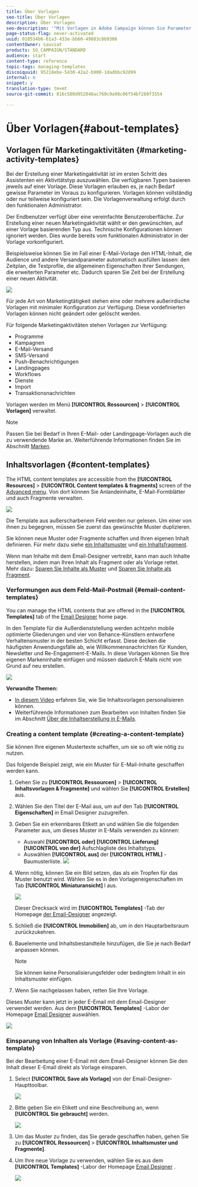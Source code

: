 ```yaml
---
title: Über Vorlagen
seo-title: Über Vorlagen
description: Über Vorlagen
seo-description: '"Mit Vorlagen in Adobe Campaign können Sie Parameter entsprechend Ihren Anforderungen vorab konfigurieren: Vorlagen können eine vollständige oder teilweise Konfiguration der Marketing-Aktivität aufweisen, damit auch technisch weniger versierte Benutzer Adobe Campaign problemlos verwenden können."'
page-status-flag: never-activated
uuid: 018534b6-61a3-433e-bb60-49883c8b9386
contentOwner: sauviat
products: SG_CAMPAIGN/STANDARD
audience: start
content-type: reference
topic-tags: managing-templates
discoiquuid: 95218ebe-5430-42a2-b900-1dadbbc92d99
internal: n
snippet: y
translation-type: tm+mt
source-git-commit: 816c580d952848ac760c9a98c06f54bf260f3554

---
```



# Über Vorlagen{#about-templates}

## Vorlagen für Marketingaktivitäten {#marketing-activity-templates}

Bei der Erstellung einer Marketingaktivität ist im ersten Schritt des Assistenten ein Aktivitätstyp auszuwählen. Die verfügbaren Typen basieren jeweils auf einer Vorlage. Diese Vorlagen erlauben es, je nach Bedarf gewisse Parameter im Voraus zu konfigurieren. Vorlagen können vollständig oder nur teilweise konfiguriert sein. Die Vorlagenverwaltung erfolgt durch den funktionalen Administrator.

Der Endbenutzer verfügt über eine vereinfachte Benutzeroberfläche. Zur Erstellung einer neuen Marketingaktivität wählt er den gewünschten, auf einer Vorlage basierenden Typ aus. Technische Konfigurationen können ignoriert werden. Dies wurde bereits vom funktionalen Administrator in der Vorlage vorkonfiguriert.

Beispielsweise können Sie im Fall einer E-Mail-Vorlage den HTML-Inhalt, die Audience und andere Versandparameter automatisch ausfüllen lassen: den Zeitplan, die Testprofile, die allgemeinen Eigenschaften Ihrer Sendungen, die erweiterten Parameter etc. Dadurch sparen Sie Zeit bei der Erstellung einer neuen Aktivität.

![](assets/template_1.png)

Für jede Art von Marketingtätigkeit stehen eine oder mehrere außerirdische Vorlagen mit minimaler Konfiguration zur Verfügung. Diese vordefinierten Vorlagen können nicht geändert oder gelöscht werden.

Für folgende Marketingaktivitäten stehen Vorlagen zur Verfügung:

* Programme
* Kampagnen
* E-Mail-Versand
* SMS-Versand
* Push-Benachrichtigungen
* Landingpages
* Workflows
* Dienste
* Import
* Transaktionsnachrichten

Vorlagen werden im Menü **[!UICONTROL Ressourcen]** &gt; **[!UICONTROL Vorlagen]** verwaltet.

>[!NOTE]
>
>Passen Sie bei Bedarf in Ihren E-Mail- oder Landingpage-Vorlagen auch die zu verwendende Marke an. Weiterführende Informationen finden Sie im Abschnitt [Marken](../../administration/using/branding.md).

## Inhaltsvorlagen  {#content-templates}

The HTML content templates are accessible from the **[!UICONTROL Resources]** &gt; **[!UICONTROL Content templates &amp; fragments]** screen of the [Advanced menu](../../start/using/interface-description.md#advanced-menu). Von dort können Sie Anlandeinhalte, E-Mail-Formblätter und auch Fragmente verwalten.

![](assets/content_templates_list.png)

Die Template aus außerscharbenem Feld werden nur gelesen. Um einer von ihnen zu begegnen, müssen Sie zuerst das gewünschte Muster duplizieren.

Sie können neue Muster oder Fragmente schaffen und Ihren eigenen Inhalt definieren. Für mehr dazu siehe [ein Inhaltsmuster](../../start/using/about-templates.md#creating-a-content-template) und [ein Inhaltsfragment](../../designing/using/defining-the-email-structure.md#creating-a-content-fragment).

Wenn man Inhalte mit dem Email-Designer vertreibt, kann man auch Inhalte herstellen, indem man Ihren Inhalt als Fragment oder als Vorlage rettet. Mehr dazu: [Sparen Sie Inhalte als Muster](../../start/using/about-templates.md#saving-content-as-template) und [Sparen Sie Inhalte als Fragment](../../designing/using/defining-the-email-structure.md#saving-content-as-a-fragment).

### Verformungen aus dem Feld-Mail-Postmail {#email-content-templates}

You can manage the HTML contents that are offered in the **[!UICONTROL Templates]** tab of the [Email Designer](../../designing/using/about-email-content-design.md#about-the-email-designer) home page.

In den Template für die Außerdienststellung werden achtzehn mobile optimierte Gliederungen und vier von Behance-Künstlern entworfene Verhaltensmuster in der besten Schicht erfasst. Diese decken die häufigsten Anwendungsfälle ab, wie Willkommensnachrichten für Kunden, Newsletter und Re-Engagement-E-Mails. In diese Vorlagen können Sie Ihre eigenen Markeninhalte einfügen und müssen dadurch E-Mails nicht von Grund auf neu erstellen.

![](assets/content_templates.png)

**Verwandte Themen:**

* [In diesem Video](https://helpx.adobe.com/campaign/kt/acs/using/acs-email_content_templates-feature-video-use.html) erfahren Sie, wie Sie Inhaltsvorlagen personalisieren können.
* Weiterführende Informationen zum Bearbeiten von Inhalten finden Sie im Abschnitt [Über die Inhaltserstellung in E-Mails](../../designing/using/about-email-content-design.md).

### Creating a content template {#creating-a-content-template}

Sie können Ihre eigenen Mustertexte schaffen, um sie so oft wie nötig zu nutzen.

Das folgende Beispiel zeigt, wie ein Muster für E-Mail-Inhalte geschaffen werden kann.

1. Gehen Sie zu **[!UICONTROL Ressourcen]** &gt; **[!UICONTROL Inhaltsvorlagen &amp; Fragmente]** und wählen Sie **[!UICONTROL Erstellen]** aus.
1. Wählen Sie den Titel der E-Mail aus, um auf den Tab **[!UICONTROL Eigenschaften]** in Email Designer zuzugreifen.
1. Geben Sie ein erkennbares Etikett an und wählen Sie die folgenden Parameter aus, um dieses Muster in E-Mails verwenden zu können:

   * Auswahl **[!UICONTROL oder]** **[!UICONTROL Lieferung]** **[!UICONTROL von der]** Aufschlagliste des Inhaltstyps.
   * Auswählen **[!UICONTROL aus]** der **[!UICONTROL HTML]** -Baumusterliste.
   ![](assets/email_designer_create-template.png)

1. Wenn nötig, können Sie ein Bild setzen, das als ein Tropfen für das Muster benutzt wird. Wählen Sie es in den Vorlageneigenschaften im Tab **[!UICONTROL Miniaturansicht]** l aus.

   ![](assets/email_designer_create-template_thumbnail.png)

   Dieser Drecksack wird im **[!UICONTROL Templates]** -Tab der Homepage [der Email-Designer](../../designing/using/about-email-content-design.md#about-the-email-designer) angezeigt.

1. Schließ die **[!UICONTROL Immobilien]** ab, um in den Hauptarbeitsraum zurückzukehren.
1. Bauelemente und Inhaltsbestandteile hinzufügen, die Sie je nach Bedarf anpassen können.
   >[!NOTE]
   >
   > Sie können keine Personalisierungsfelder oder bedingtem Inhalt in ein Inhaltsmuster einfügen.
1. Wenn Sie nachgelassen haben, retten Sie Ihre Vorlage.

Dieses Muster kann jetzt in jeder E-Email mit dem Email-Designer verwendet werden. Aus dem **[!UICONTROL Templates]** -Labor der Homepage [Email Designer](../../designing/using/about-email-content-design.md#about-the-email-designer) auswählen.

![](assets/content_template_new.png)

### Einsparung von Inhalten als Vorlage {#saving-content-as-template}

Bei der Bearbeitung einer E-Email mit dem Email-Designer können Sie den Inhalt dieser E-Email direkt als Vorlage einsparen.

<!--[!CAUTION]
>
>You cannot save as template a structure containing personalization fields or dynamic content.-->

1. Select **[!UICONTROL Save als Vorlage]** von der Email-Designer-Haupttoolbar.

   ![](assets/email_designer_save-as-template.png)

1. Bitte geben Sie ein Etikett und eine Beschreibung an, wenn **[!UICONTROL Sie gebraucht]** werden.

   ![](assets/email_designer_save-as-template_creation.png)

1. Um das Muster zu finden, das Sie gerade geschaffen haben, gehen Sie zu **[!UICONTROL Ressourcen]** &gt; **[!UICONTROL Inhaltsmuster und Fragmente]**.

1. Um Ihre neue Vorlage zu verwenden, wählen Sie es aus dem **[!UICONTROL Templates]** -Labor der Homepage [Email Designer](../../designing/using/about-email-content-design.md#about-the-email-designer) .

   ![](assets/content_template_new.png)

